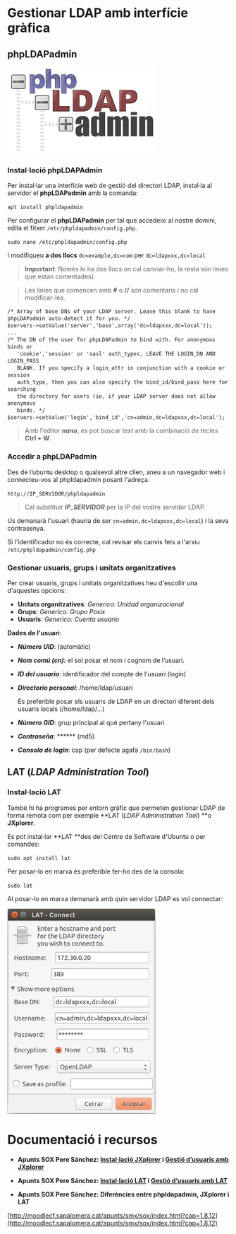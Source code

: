 # Gestionar LDAP amb interfície gràfica

## phpLDAPadmin

![phpLDAPadmin](/assets/phpLDAPadmin.jpg)

### Instal·lació phpLDAPAdmin

Per instal·lar una interfície web de gestió del directori LDAP, instal·la al servidor el **phpLDAPadmin** amb la comanda:

  `apt install phpldapadmin`

Per configurar el **phpLDAPadmin** per tal que accedeixi al nostre domini, edita el fitxer `/etc/phpldapadmin/config.php`.

  `sudo nano /etc/phpldapadmin/config.php`

I modifiqueu **a dos llocs** `dc=example,dc=com` per `dc=ldapxxx,dc=local`

> **Important**: Només hi ha dos llocs on cal canviar-ho, la resta són línies que estan comentades).

>Les línies que comencen amb **#** o **//** són comentaris i no cal modificar-les.

```
/* Array of base DNs of your LDAP server. Leave this blank to have phpLDAPadmin auto-detect it for you. */
$servers->setValue('server','base',array('dc=ldapxxx,dc=local'));
...
/* The DN of the user for phpLDAPadmin to bind with. For anonymous binds or
   'cookie','session' or 'sasl' auth_types, LEAVE THE LOGIN_DN AND LOGIN_PASS
   BLANK. If you specify a login_attr in conjunction with a cookie or session
   auth_type, then you can also specify the bind_id/bind_pass here for searching
   the directory for users (ie, if your LDAP server does not allow anonymous
   binds. */
$servers->setValue('login','bind_id','cn=admin,dc=ldapxxx,dc=local');
```

> Amb l'editor _**nano**_, es pot buscar text amb la combinació de tecles **Ctrl + W**.

### Accedir a phpLDAPadmin

Des de l’ubuntu desktop o qualsevol altre clien, aneu a un navegador web i connecteu-vos al phpldapadmin posant l'adreça.

  `http://IP_SERVIDOR/phpldapadmin`
  
> Cal substituir _**IP_SERVIDOR**_ per la IP del vostre servidor LDAP.

Us demanarà l'usuari (hauria de ser `cn=admin,dc=ldapxxx,dc=local`) i la seva contrasenya.

Si l'identificador no és correcte, cal revisar els canvis fets a l'arxiu `/etc/phpldapadmin/config.php`

### Gestionar usuaris, grups i unitats organitzatives

Per crear usuaris, grups i unitats organitzatives heu d'escollir una d'aquestes opcions:

* **Unitats organitzatives**: _Generico: Unidad organizacional_
* **Grups**: _Generico: Grupo Posix_
* **Usuaris**: _Generico: Cuenta usuario_

**Dades de l'usuari**:

* **_Número UID_**: (automàtic)
* **_Nom comú (cn):_** el sol posar el nom i cognom de l’usuari.
* **_ID del usuario_**: identificador del compte de l'usuari (login)
* **_Directorio personal_**: /home/ldap/usuari

    És preferible posar els usuaris de LDAP en un directori diferent dels usuaris locals (/home/ldap/...)
* **_Número GID_**: grup principal al què pertany l'usuari
* **_Contraseña_**: \*\*\*\*\*\* (md5)
* **_Consola de login_**: cap (per defecte agafa `/bin/bash`)


## LAT (_LDAP Administration Tool_)

### Instal·lació LAT

També hi ha programes per entorn gràfic que permeten gestionar LDAP de forma remota com per exemple **LAT (_LDAP Administration Tool_) **o **JXplorer**.

Es pot instal·lar **LAT **des del Centre de Software d'Ubuntu o per comandes:

`sudo apt install lat`

Per posar-lo en marxa és preferible fer-ho des de la consola:

`sudo lat`

Al posar-lo en marxa demanarà amb quin servidor LDAP es vol connectar:

![LAT](/assets/LAT.png)

# Documentació i recursos

* **Apunts SOX Pere Sánchez: [Instal·lació JXplorer](http://moodlecf.sapalomera.cat/apunts/smx/sox/index.html?cap=1.8.5) i [Gestió d’usuaris amb JXplorer](http://moodlecf.sapalomera.cat/apunts/smx/sox/index.html?cap=1.8.6)**

* **Apunts SOX Pere Sánchez: [Instal·lació LAT](http://moodlecf.sapalomera.cat/apunts/smx/sox/index.html?cap=1.8.9) i [Gestió d’usuaris amb LAT](http://moodlecf.sapalomera.cat/apunts/smx/sox/index.html?cap=1.8.10)**

* **Apunts SOX Pere Sánchez: Diferències entre phpldapadmin, JXplorer i LAT**

[http://moodlecf.sapalomera.cat/apunts/smx/sox/index.html?cap=1.8.12](http://moodlecf.sapalomera.cat/apunts/smx/sox/index.html?cap=1.8.12)